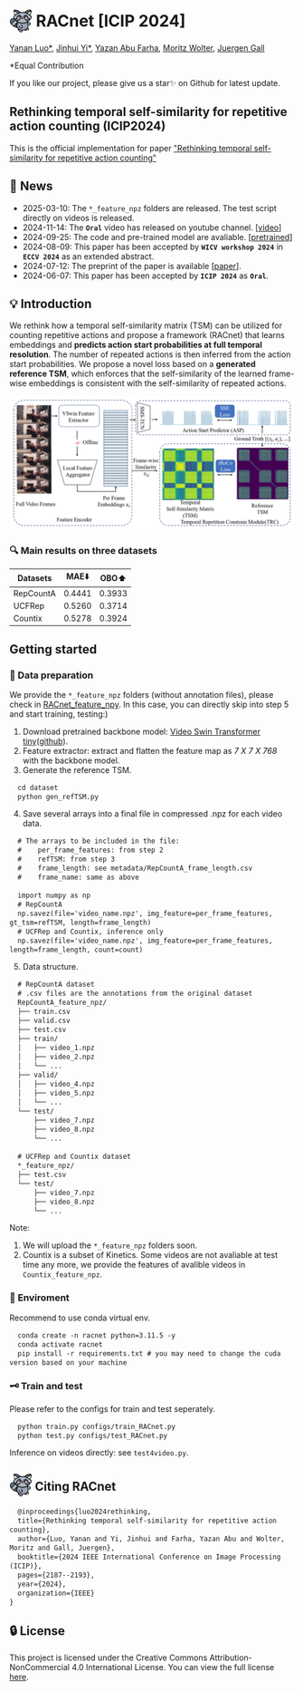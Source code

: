 # <img src="figures/raccoon.png" style="vertical-align: -10px;" :height="40px" width="40px"> RACnet [ICIP 2024]

[Yanan Luo*](https://scholar.google.com/citations?user=yuDQY0YAAAAJ&hl=en),
[Jinhui Yi*](https://scholar.google.com/citations?user=kLZxzzUAAAAJ&hl=en),
[Yazan Abu Farha](https://scholar.google.com/citations?user=fSdpG-0AAAAJ&hl=en),
[Moritz Wolter](https://scholar.google.de/citations?user=OLvO62sAAAAJ&hl=de),
[Juergen Gall](https://pages.iai.uni-bonn.de/gall_juergen/)

*Equal Contribution

If you like our project, please give us a star✨ on Github for latest update.

## Rethinking temporal self-similarity for repetitive action counting (ICIP2024)
This is the official implementation for paper ["Rethinking temporal self-similarity for repetitive action counting"](https://arxiv.org/abs/2407.09431)

## 🚀 News
- 2025-03-10: The `*_feature_npz` folders are released. The test script directly on videos is released.
- 2024-11-14: The **`Oral`** video has released on youtube channel. [[video](https://youtu.be/idCc8tE0pEo)]
- 2024-09-25: The code and pre-trained model are avaliable. [[pretrained](https://drive.google.com/file/d/1cmWsc7vomugrh3idvHOrkQTbujrAMZPE/view?usp=sharing)]
- 2024-08-09: This paper has been accepted by **`WICV workshop 2024`** in **`ECCV 2024`** as an extended abstract.
- 2024-07-12: The preprint of the paper is available [[paper](https://arxiv.org/abs/2407.09431)].
- 2024-06-07: This paper has been accepted by **`ICIP 2024`** as **`Oral`**.

## 💡 Introduction
We rethink how a temporal self-similarity matrix (TSM) can be utilized for counting repetitive actions and propose a framework (RACnet) that learns embeddings and **predicts action start probabilities at full temporal resolution**. The number of repeated actions is then inferred from the action start probabilities. We propose a novel loss based on a **generated reference TSM**, which enforces that the self-similarity of the learned frame-wise embeddings is consistent with the self-similarity of repeated actions. 

![RACnet](figures/RACnet.jpg)

### 🔍 Main results on three datasets
| Datasets  |  MAE⬇️  |  OBO⬆️  |
| ----------|--------| -------| 
| RepCountA | 0.4441 | 0.3933 |
| UCFRep    | 0.5260 | 0.3714 |
| Countix   | 0.5278 | 0.3924 |

## Getting started
### 🔧 Data preparation

We provide the `*_feature_npz` folders (without annotation files), please check in [RACnet_feature_npy](https://huggingface.co/datasets/luoadore/RACnet_feature_npy). In this case, you can directly skip into step 5 and start training, testing:)

1. Download pretrained backbone model: [Video Swin Transformer tiny](https://github.com/SwinTransformer/Video-Swin-Transformer)([github](https://github.com/SwinTransformer/storage/releases/download/v1.0.4/swin_tiny_patch244_window877_kinetics400_1k.pth)).
2. Feature extractor: extract and flatten the feature map as *7 X 7 X 768* with the backbone model.
3. Generate the reference TSM.
  ```
    cd dataset
    python gen_refTSM.py
  ```
4. Save several arrays into a final file in compressed .npz for each video data.
  ```
    # The arrays to be included in the file:
    #    per_frame_features: from step 2
    #    refTSM: from step 3
    #    frame_length: see metadata/RepCountA_frame_length.csv
    #    frame_name: same as above

    import numpy as np
    # RepCountA
    np.savez(file='video_name.npz', img_feature=per_frame_features, gt_tsm=refTSM, length=frame_length)
    # UCFRep and Countix, inference only
    np.savez(file='video_name.npz', img_feature=per_frame_features, length=frame_length, count=count)
  ```
5. Data structure.
  ```
    # RepCountA dataset
    # .csv files are the annotations from the original dataset
    RepCountA_feature_npz/
    ├── train.csv
    ├── valid.csv
    ├── test.csv
    ├── train/
    │   ├── video_1.npz
    │   ├── video_2.npz
    │   └── ...
    ├── valid/
    │   ├── video_4.npz
    │   ├── video_5.npz
    │   └── ...
    └── test/
        ├── video_7.npz
        ├── video_8.npz
        └── ...
    
    # UCFRep and Countix dataset
    *_feature_npz/
    ├── test.csv
    └── test/
        ├── video_7.npz
        ├── video_8.npz
        └── ...
  ```
Note:
1. We will upload the `*_feature_npz` folders soon.
2. Countix is a subset of Kinetics. Some videos are not avaliable at test time any more, we provide the features of avalible videos in `Countix_feature_npz`.

### 🔧 Enviroment
Recommend to use conda virtual env.
```
  conda create -n racnet python=3.11.5 -y
  conda activate racnet 
  pip install -r requirements.txt # you may need to change the cuda version based on your machine
```
### 🗝️ Train and test
Please refer to the configs for train and test seperately.
```
  python train.py configs/train_RACnet.py
  python test.py configs/test_RACnet.py
```

Inference on videos directly: see `test4video.py`.

## <img src="figures/raccoon.png" style="vertical-align: -10px;" :height="40px" width="40px"> Citing RACnet
```
  @inproceedings{luo2024rethinking,
  title={Rethinking temporal self-similarity for repetitive action counting},
  author={Luo, Yanan and Yi, Jinhui and Farha, Yazan Abu and Wolter, Moritz and Gall, Juergen},
  booktitle={2024 IEEE International Conference on Image Processing (ICIP)},
  pages={2187--2193},
  year={2024},
  organization={IEEE}
}
```

## 🔒 License
This project is licensed under the Creative Commons Attribution-NonCommercial 4.0 International License. You can view the full license [here](LICENSE).
